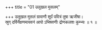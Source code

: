 +++
title = "01 उलूखल मुसलम्"

+++
उलूखल मुसलं ग्रावाणौ शूर्पं पवित्रं तुषा ऋजीषा।  
स्रुग् दर्विर्नेक्षणमायवनं आपो ऽभिषवणीः द्रोणकलशः कुम्भ्यः ॥ १ ॥
